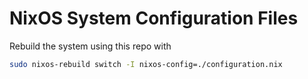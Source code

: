 # NixOS System Configuration Files


Rebuild the system using this repo with

```bash
sudo nixos-rebuild switch -I nixos-config=./configuration.nix
```
